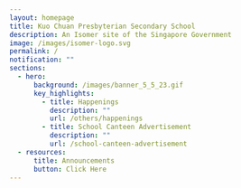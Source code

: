 ```yaml
---
layout: homepage
title: Kuo Chuan Presbyterian Secondary School
description: An Isomer site of the Singapore Government
image: /images/isomer-logo.svg
permalink: /
notification: ""
sections:
  - hero:
      background: /images/banner_5_5_23.gif
      key_highlights:
        - title: Happenings
          description: ""
          url: /others/happenings
        - title: School Canteen Advertisement
          description: ""
          url: /school-canteen-advertisement
  - resources:
      title: Announcements
      button: Click Here
---
```


